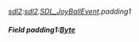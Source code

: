 _[sdl2](../../modules/sdl2/sdl2-module.md):[sdl2](../../modules/sdl2/sdl2-module.md).[SDL\_JoyBallEvent](../../modules/sdl2/sdl2-sdl_joyballevent.md).padding1_
##### Field padding1:[Byte](../../modules/wonkey/wonkey-types-byte.md)
